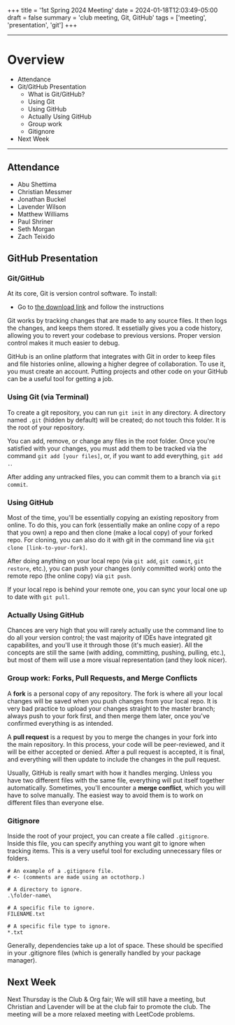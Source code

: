 +++
title = '1st Spring 2024 Meeting'
date = 2024-01-18T12:03:49-05:00
draft = false
summary = 'club meeting, Git, GitHub'
tags = ['meeting', 'presentation', 'git']
+++

***

# Overview

- Attendance
- Git/GitHub Presentation
	- What is Git/GitHub?
	- Using Git
	- Using GitHub
	- Actually Using GitHub
	- Group work
	- Gitignore
- Next Week

***

## Attendance

- Abu Shettima
- Christian Messmer
- Jonathan Buckel
- Lavender Wilson
- Matthew Williams
- Paul Shriner
- Seth Morgan
- Zach Teixido

## GitHub Presentation

### Git/GitHub

At its core, Git is version control software. To install: 
- Go to [the download link](https://git-scm.com) and follow the instructions

Git works by tracking changes that are made to any source files. It then logs the changes, and keeps them stored. It essetially gives you a code history, allowing you to revert your codebase to previous versions. Proper version control makes it much easier to debug. 

GitHub is an online platform that integrates with Git in order to keep files and file histories online, allowing a higher degree of collaboration. To use it, you must create an account. Putting projects and other code on your GitHub can be a useful tool for getting a job. 

### Using Git (via Terminal)

To create a git repository, you can run ``git init`` in any directory. A directory named ``.git`` (hidden by default) will be created; do not touch this folder. It is the root of your repository. 

You can add, remove, or change any files in the root folder. Once you're satisfied with your changes, you must add them to be tracked via the command ``git add [your files]``, or, if you want to add everything, ``git add .``. 

After adding any untracked files, you can commit them to a branch via ``git commit``.

### Using GitHub

Most of the time, you'll be essentially copying an existing repository from online. To do this, you can fork (essentially make an online copy of a repo that you own) a repo and then clone (make a local copy) of your forked repo. For cloning, you can also do it with git in the command line via ``git clone [link-to-your-fork]``. 

After doing anything on your local repo (via ``git add``, ``git commit``, ``git restore``, etc.), you can push your changes (only committed work) onto the remote repo (the online copy) via ``git push``. 

If your local repo is behind your remote one, you can sync your local one up to date with ``git pull``.

### Actually Using GitHub

Chances are very high that you will rarely actually use the command line to do all your version control; the vast majority of IDEs have integrated git capabilites, and you'll use it through those (it's much easier). All the concepts are still the same (with adding, committing, pushing, pulling, etc.), but most of them will use a more visual representation (and they look nicer). 

### Group work: Forks, Pull Requests, and Merge Conflicts

A __fork__ is a personal copy of any repository. The fork is where all your local changes will be saved when you push changes from your local repo. It is very bad practice to upload your changes straight to the master branch; always push to your fork first, and then merge them later, once you've confirmed everything is as intended. 

A __pull request__ is a request by you to merge the changes in your fork into the main repository. In this process, your code will be peer-reviewed, and it will be either accepted or denied. After a pull request is accepted, it is final, and everything will then update to include the changes in the pull request. 

Usually, GitHub is really smart with how it handles merging. Unless you have two different files with the same file, everything will put itself together automatically. Sometimes, you'll encounter a __merge conflict__, which you will have to solve manually. The easiest way to avoid them is to work on different files than everyone else. 

### Gitignore

Inside the root of your project, you can create a file called ``.gitignore``. Inside this file, you can specify anything you want git to ignore when tracking items. This is a very useful tool for excluding unnecessary files or folders.

```
# An example of a .gitignore file. 
# <- (comments are made using an octothorp.)

# A directory to ignore.
.\folder-name\

# A specific file to ignore.
FILENAME.txt

# A specific file type to ignore. 
*.txt
```

Generally, dependencies take up a lot of space. These should be specified in your .gitignore files (which is generally handled by your package manager). 

## Next Week

Next Thursday is the Club & Org fair; We will still have a meeting, but Christian and Lavender will be at the club fair to promote the club. The meeting will be a more relaxed meeting with LeetCode problems. 
